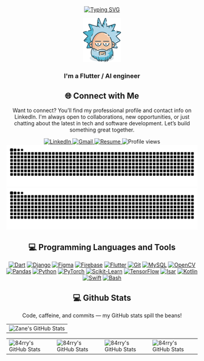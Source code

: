 
<div align="center">
<a href="https://git.io/typing-svg"><img src="https://readme-typing-svg.herokuapp.com?font=Fira+Code&size=40&duration=4000&pause=1000&color=F7F7F7&center=true&width=435&height=100&lines=Hello+World!+%F0%9F%91%8B;I'm+84rry+%F0%9F%98%8E;I+craft+code+%F0%9F%A7%91%E2%80%8D%F0%9F%92%BB;Animate+pixels+%F0%9F%91%BE;Engineer+ideas+%F0%9F%92%A1" alt="Typing SVG" /></a>
</div>

<p align="center"> <img width="100"  src="Images/crazy.png" alt="Coding" /> </p>
<h3 align="center">I'm a Flutter / AI engineer</h3>

<div align="center">
<h2 align="center" class="section-heading">🌐 Connect with Me</h2>
<p> Want to connect? You’ll find my professional profile and contact info on LinkedIn. I'm always open to collaborations, new opportunities, or just chatting about the latest in tech and software development. Let’s build something great together.</p>
<div align="center">
  <a href="https://www.linkedin.com/in/abdelbari-bouklab">
    <img src="https://img.shields.io/badge/LinkedIn-0077B5?style=for-the-badge&logo=linkedin&logoColor=white" alt="LinkedIn"/>
  </a>
  <a href="mailto:your.email@gmail.com">
    <img src="https://img.shields.io/badge/Gmail-D14836?style=for-the-badge&logo=gmail&logoColor=white" alt="Gmail"/>
</a>
  <a href="https://drive.google.com/file/d/1Crqlqg0seP1Ieaa-z1ilx2SG0FmjGvqo/view?usp=sharing">
    <img src="https://img.shields.io/badge/Resume-8B5CF6?style=for-the-badge&logo=googledrive&logoColor=white" alt="Resume"/>
</a>
<img src="https://komarev.com/ghpvc/?username=84rrry&style=for-the-badge" alt="Profile views" />
</div>

<div align="center">
  <img src="https://raw.githubusercontent.com/84rrry/84rrry/output/github-contribution-grid-snake-dark.svg#gh-dark-mode-only" alt="GitHub Contribution Grid Snake Animation Dark Mode"/>
  <img src="https://raw.githubusercontent.com/84rrry/84rrry/output/github-contribution-grid-snake.svg#gh-light-mode-only" alt="GitHub Contribution Grid Snake Animation Light Mode"/>
</div>


<div align="center">
<h2 align="center" class="section-heading">💻 Programming Languages and Tools</h2>


<div align="center">
  <a href="https://dart.dev" target="_blank"><img src="https://img.shields.io/badge/Dart-0175C2?style=for-the-badge&logo=dart&logoColor=white" alt="Dart"/></a>
  <a href="https://www.djangoproject.com" target="_blank"><img src="https://img.shields.io/badge/Django-092E20?style=for-the-badge&logo=django&logoColor=white" alt="Django"/></a>
  <a href="https://www.figma.com" target="_blank"><img src="https://img.shields.io/badge/Figma-F24E1E?style=for-the-badge&logo=figma&logoColor=white" alt="Figma"/></a>
  <a href="https://firebase.google.com" target="_blank"><img src="https://img.shields.io/badge/Firebase-FFCA28?style=for-the-badge&logo=firebase&logoColor=black" alt="Firebase"/></a>
  <a href="https://flutter.dev" target="_blank"><img src="https://img.shields.io/badge/Flutter-02569B?style=for-the-badge&logo=flutter&logoColor=white" alt="Flutter"/></a>
  <a href="https://git-scm.com" target="_blank"><img src="https://img.shields.io/badge/Git-F05032?style=for-the-badge&logo=git&logoColor=white" alt="Git"/></a>
  <a href="https://www.mysql.com" target="_blank"><img src="https://img.shields.io/badge/MySQL-4479A1?style=for-the-badge&logo=mysql&logoColor=white" alt="MySQL"/></a>
  <a href="https://opencv.org" target="_blank"><img src="https://img.shields.io/badge/OpenCV-5C3EE8?style=for-the-badge&logo=opencv&logoColor=white" alt="OpenCV"/></a>
  <a href="https://pandas.pydata.org" target="_blank"><img src="https://img.shields.io/badge/Pandas-150458?style=for-the-badge&logo=pandas&logoColor=white" alt="Pandas"/></a>
  <a href="https://www.python.org" target="_blank"><img src="https://img.shields.io/badge/Python-3776AB?style=for-the-badge&logo=python&logoColor=white" alt="Python"/></a>
  <a href="https://pytorch.org" target="_blank"><img src="https://img.shields.io/badge/PyTorch-EE4C2C?style=for-the-badge&logo=pytorch&logoColor=white" alt="PyTorch"/></a>
  <a href="https://scikit-learn.org" target="_blank"><img src="https://img.shields.io/badge/scikit--learn-F7931E?style=for-the-badge&logo=scikit-learn&logoColor=white" alt="Scikit-Learn"/></a>
  <a href="https://www.tensorflow.org" target="_blank"><img src="https://img.shields.io/badge/TensorFlow-FF6F00?style=for-the-badge&logo=tensorflow&logoColor=white" alt="TensorFlow"/></a>
  <a href="https://isar.dev" target="_blank"><img src="https://img.shields.io/badge/Isar-039BE5?style=for-the-badge&logo=data:image/svg+xml;base64,PHN2ZyB4bWxucz0iaHR0cDovL3d3dy53My5vcmcvMjAwMC9zdmciIHZpZXdCb3g9IjAgMCAxMDAgMTAwIj48L3N2Zz4=&logoColor=white" alt="Isar"/></a>
  <a href="https://kotlinlang.org" target="_blank"><img src="https://img.shields.io/badge/Kotlin-7F52FF?style=for-the-badge&logo=kotlin&logoColor=white" alt="Kotlin"/></a>
  <a href="https://developer.apple.com/swift" target="_blank"><img src="https://img.shields.io/badge/Swift-FA7343?style=for-the-badge&logo=swift&logoColor=white" alt="Swift"/></a>
  <a href="https://www.gnu.org/software/bash" target="_blank"><img src="https://img.shields.io/badge/Bash-4EAA25?style=for-the-badge&logo=gnu-bash&logoColor=white" alt="Bash"/></a>
</div>


<div align="center">
<h2 align="center" class="section-heading"> 💻 Github Stats</h2>
<p>Code, caffeine, and commits — my GitHub stats spill the beans!</p>
 <table align="center" width="100%" height="100%" >
    <tr>
       <td><img style="border: none;" src="https://github-profile-summary-cards.vercel.app/api/cards/profile-details?username=84rrry&theme=github_dark" alt="Zane's GitHub Stats"/></td>
    </tr>
 </table>

 <table align="center" width="100%" height="100%" >
    <tr>
        <td><img style="border: none;" src="https://github-profile-summary-cards.vercel.app/api/cards/stats?username=84rrry&theme=github_dark" alt="84rry's GitHub Stats"/></td>
        <td><img style="border: none;" src="https://github-profile-summary-cards.vercel.app/api/cards/productive-time?username=84rrry&theme=github_dark&utcOffset=10" alt="84rry's GitHub Stats"/>
        <td><img style="border: none;" src="https://github-profile-summary-cards.vercel.app/api/cards/repos-per-language?username=84rrry&theme=github_dark" alt="84rry's GitHub Stats"/></td>
        <td><img style="border: none;" src="https://github-profile-summary-cards.vercel.app/api/cards/most-commit-language?username=84rrry&theme=github_dark" alt="84rry's GitHub Stats"/></td>
    </tr>
 </table>
</div>
